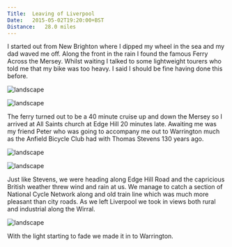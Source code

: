 ```yaml
---
Title:	Leaving of Liverpool
Date:	2015-05-02T19:20:00+BST
Distance:	28.0 miles
---
```


I started out from New Brighton where I dipped my wheel in the sea and my dad waved me off. Along the front in the rain I found the famous Ferry Across the Mersey. Whilst waiting I talked to some lightweight tourers who told me that my bike was too heavy. I said I should be fine having done this before.

![landscape](https://farm1.staticflickr.com/549/18829855613_e75b77b6bc_z_d.jpg "Touring cyclists at the ferry")

![landscape](https://farm1.staticflickr.com/347/19454772721_e3453ec799_z_d.jpg "Ferry. Across the Mersey.")

The ferry turned out to be a 40 minute cruise up and down the Mersey so I arrived at All Saints church at Edge Hill 20 minutes late. Awaiting me was my friend Peter who was going to accompany me out to Warrington much as the Anfield Bicycle Club had with Thomas Stevens 130 years ago.

![landscape](https://farm1.staticflickr.com/518/19444214432_c280bf59f0_z_d.jpg "At Edge Hill church")

![landscape](https://farm8.staticflickr.com/7732/17344758726_f8b9184f7b.jpg "Setting off with Peter")

Just like Stevens, we were heading along Edge Hill Road and the capricious British weather threw wind and rain at us. We manage to catch a section of National Cycle Network along and old train line which was much more pleasant than city roads. As we left Liverpool we  took in views both rural and industrial along the Wirral.

![landscape](https://farm8.staticflickr.com/7788/17183161950_0c66e082ef.jpg "Rural Wirral")

With the light starting to fade we made it in to Warrington.
